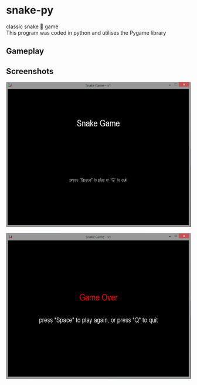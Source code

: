 # snake-py
classic snake :snake: game  
This program was coded in python and utilises the Pygame library 

## Gameplay

## Screenshots 
![alt text](https://raw.githubusercontent.com/Furqan17/snake-py/master/src/startscreen.PNG)

![alt text](https://raw.githubusercontent.com/Furqan17/snake-py/master/src/gameover.PNG)
